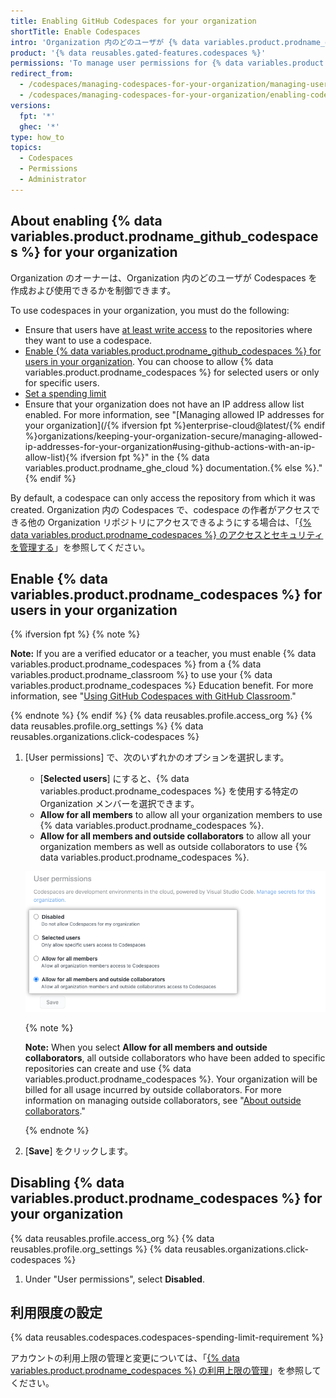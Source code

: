 ```yaml
---
title: Enabling GitHub Codespaces for your organization
shortTitle: Enable Codespaces
intro: 'Organization 内のどのユーザが {% data variables.product.prodname_github_codespaces %} を使用できるかを制御できます。'
product: '{% data reusables.gated-features.codespaces %}'
permissions: 'To manage user permissions for {% data variables.product.prodname_github_codespaces %} for an organization, you must be an organization owner.'
redirect_from:
  - /codespaces/managing-codespaces-for-your-organization/managing-user-permissions-for-your-organization
  - /codespaces/managing-codespaces-for-your-organization/enabling-codespaces-for-your-organization
versions:
  fpt: '*'
  ghec: '*'
type: how_to
topics:
  - Codespaces
  - Permissions
  - Administrator
---
```



## About enabling {% data variables.product.prodname_github_codespaces %} for your organization

Organization のオーナーは、Organization 内のどのユーザが Codespaces を作成および使用できるかを制御できます。

To use codespaces in your organization, you must do the following:

- Ensure that users have [at least write access](/organizations/managing-access-to-your-organizations-repositories/repository-permission-levels-for-an-organization) to the repositories where they want to use a codespace.
- [Enable {% data variables.product.prodname_github_codespaces %} for users in your organization](#enable-codespaces-for-users-in-your-organization). You can choose to allow {% data variables.product.prodname_codespaces %} for selected users or only for specific users.
- [Set a spending limit](/billing/managing-billing-for-github-codespaces/managing-spending-limits-for-codespaces)
- Ensure that your organization does not have an IP address allow list enabled. For more information, see "[Managing allowed IP addresses for your organization](/{% ifversion fpt %}enterprise-cloud@latest/{% endif %}organizations/keeping-your-organization-secure/managing-allowed-ip-addresses-for-your-organization#using-github-actions-with-an-ip-allow-list){% ifversion fpt %}" in the {% data variables.product.prodname_ghe_cloud %} documentation.{% else %}."{% endif %}

By default, a codespace can only access the repository from which it was created. Organization 内の Codespaces で、codespace の作者がアクセスできる他の Organization リポジトリにアクセスできるようにする場合は、「[{% data variables.product.prodname_codespaces %} のアクセスとセキュリティを管理する](/codespaces/managing-codespaces-for-your-organization/managing-access-and-security-for-your-organizations-codespaces)」を参照してください。

## Enable {% data variables.product.prodname_codespaces %} for users in your organization

{% ifversion fpt %}
{% note %}

**Note:** If you are a verified educator or a teacher, you must enable {% data variables.product.prodname_codespaces %} from a {% data variables.product.prodname_classroom %} to use your {% data variables.product.prodname_codespaces %} Education benefit. For more information, see "[Using GitHub Codespaces with GitHub Classroom](/education/manage-coursework-with-github-classroom/integrate-github-classroom-with-an-ide/using-github-codespaces-with-github-classroom#about-the-codespaces-education-benefit-for-verified-teachers)."

{% endnote %}
{% endif %}
{% data reusables.profile.access_org %}
{% data reusables.profile.org_settings %}
{% data reusables.organizations.click-codespaces %}
1. [User permissions] で、次のいずれかのオプションを選択します。

   * [**Selected users**] にすると、{% data variables.product.prodname_codespaces %} を使用する特定の Organization メンバーを選択できます。
   * **Allow for all members** to allow all your organization members to use {% data variables.product.prodname_codespaces %}.
   * **Allow for all members and outside collaborators** to allow all your organization members as well as outside collaborators to use {% data variables.product.prodname_codespaces %}.

   !["User permissions" のラジオボタン](/assets/images/help/codespaces/org-user-permission-settings-outside-collaborators.png)

   {% note %}

   **Note:** When you select **Allow for all members and outside collaborators**,  all outside collaborators who have been added to specific repositories can create and use {% data variables.product.prodname_codespaces %}. Your organization will be billed for all usage incurred by outside collaborators. For more information on managing outside collaborators, see "[About outside collaborators](/organizations/managing-access-to-your-organizations-repositories/adding-outside-collaborators-to-repositories-in-your-organization#about-outside-collaborators)."

   {% endnote %}

1. [**Save**] をクリックします。

## Disabling {% data variables.product.prodname_codespaces %} for your organization

{% data reusables.profile.access_org %}
{% data reusables.profile.org_settings %}
{% data reusables.organizations.click-codespaces %}
1. Under "User permissions", select **Disabled**.

## 利用限度の設定

{% data reusables.codespaces.codespaces-spending-limit-requirement %}

アカウントの利用上限の管理と変更については、「[{% data variables.product.prodname_codespaces %} の利用上限の管理](/billing/managing-billing-for-github-codespaces/managing-spending-limits-for-codespaces)」を参照してください。
